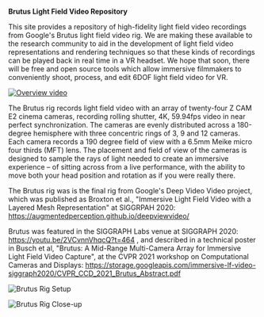**Brutus Light Field Video Repository**

This site provides a repository of high-fidelity light field video recordings from Google's Brutus light field video rig.  We are making these available to the research community to aid in the development of light field video representations and rendering techniques so that these kinds of recordings can be played back in real time in a VR headset.  We hope that soon, there will be free and open source tools which allow immersive filmmakers to conveniently shoot, process, and edit 6DOF light field video for VR.  

[![Overview video](https://lh3.googleusercontent.com/etYDXqpW_-vgNNKoCqJ0_noRG59pfFFeBnu65qNdmhQDZBQ9wHBCYiVwICl5jP43Gu-f5E_BNUunCkl4YKrhCWilkYvQxdkOKT7Aoucsq46WS9yWWI4f4--CxqpItjI7A7Q9umZbfz7jzgFsj3x0VhbYjWtGI92MVSxuzu89dyFVdimOKvqYDI_KFM4j4Zg0_ysSqpAxNCJteFFHpt0ubeB0YLX8H8wPcYBlSwr-5BxxV255wdK-YvYaHeqoLbY_FV_QnW9ymK8Dx8C3RWjSk3_Mm5oBk_jgEA7M_nezzTaxTAmAOgxwA2AdcxULRqvdJx_nzwwyzOPBojcH6pHKzXiUNjCoY42ut6AslCXBuIWgY6fzYyTnJIC2705nHVu66MCeDeG2KMBHlzooaV4t4iaZKNaxqWuE4eNyPYfB53Up240TdSHNlVblFHPsItwJxygK21ey0B2eJgLLFdWNlIWsasK7oPtZ6dQp9NzGMKh5XcypY6RZJ5WGiqUt-mRufUm5SyAm_4uuFX-MPgcSJHjuGddqggGO3QZ_hIltamny4KpBWELvWtTqGb6P3o4vNAL_-MN7PamlXV-gBIGeucbf_FD8cvxQx4LgpdIdzVvaJi36lenMgBlV09CYLMZo7ub7ygB8J0c14bHbof9N5IqLx5BMyyk_kGX_8OnrP2gltNVc4U0H59g9wNVNQ0Vn5pWqw_z16jSak6U5NUPfTjYon5lZZLWVkj7iDMAu_uPGUkdfy1Cw1nbdVW1O3N9aEwzHxpUh6h3l78eJ0Z2mj5kUCpHd0bCJO93U=w1278-h721-no?authuser=0)](https://youtu.be/g5HZwIbTY5o)

The Brutus rig records light field video with an array of twenty-four Z CAM E2 cinema cameras, recording rolling shutter, 4K, 59.94fps video in near perfect synchronization.  The cameras are evenly distributed across a 180-degree hemisphere with three concentric rings of 3, 9 and 12 cameras.  Each camera records a 190 degree field of view with a 6.5mm Meike micro four thirds (MFT) lens.  The placement and field of view of the cameras is designed to sample the rays of light needed to create an immersive experience – of sitting across from a live performance, with the ability to move both your head position and rotation as if you were really there.

The Brutus rig was is the final rig from Google's Deep Video Video project, which was published as Broxton et al., "Immersive Light Field Video with a Layered Mesh Representation" at SIGGRPAH 2020: https://augmentedperception.github.io/deepviewvideo/

Brutus was featured in the SIGGRAPH Labs venue at SIGGRAPH 2020: https://youtu.be/2VCvnnVhqcQ?t=464 , and described in a technical poster in Busch et al, "Brutus: A Mid-Range Multi-Camera Array for Immersive Light Field Video Capture", at the CVPR  2021 workshop on Computational Cameras and Displays: https://storage.googleapis.com/immersive-lf-video-siggraph2020/CVPR_CCD_2021_Brutus_Abstract.pdf


![Brutus Rig Setup](https://lh3.googleusercontent.com/pw/AL9nZEVs0tpFtPsTB9mVvbDr6cX9VSg9148CxQ_lf7FvoLoTvvKilZC7pN7wtjyY4bp94Eo_yO1PjGWhX7M8xuIrWkU5cCOz9XTJ3fpAoDQ_mc04XtjXLhXf5q5cVL5suHOaVg-sdwZyYr6U2eSeHXSzKuqNhw=w1263-h947-no?authuser=0)



![Brutus Rig Close-up](https://lh3.googleusercontent.com/pw/AL9nZEV3734rdinxt2AcW8owhm1poCh5aAeEaqCuoDljMAq23BYoYlilV0Z0hJI9aE_DPkgKTiSB5coxgE7zlmH7-lrYT4RogZKm0BZU1tRMbgl_qaXQM5o3Erwkl5QWO1xyrQ5civ6dTCJFDZkLtF1UCfbULQ=w1263-h947-no?authuser=0)


